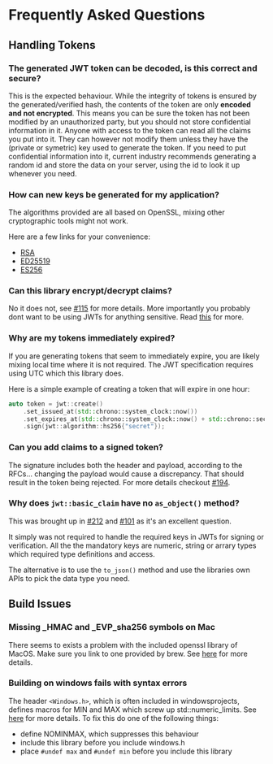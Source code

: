 # Frequently Asked Questions

## Handling Tokens

### The generated JWT token can be decoded, is this correct and secure?

This is the expected behaviour. While the integrity of tokens is ensured by the generated/verified hash,
the contents of the token are only **encoded and not encrypted**. This means you can be sure the token
has not been modified by an unauthorized party, but you should not store confidential information in it.
Anyone with access to the token can read all the claims you put into it. They can however not modify
them unless they have the (private or symetric) key used to generate the token. If you need to put
confidential information into it, current industry recommends generating a random id and store the data on your
server, using the id to look it up whenever you need.

### How can new keys be generated for my application?

The algorithms provided are all based on OpenSSL, mixing other
cryptographic tools might not work.

Here are a few links for your convenience:

- [RSA](https://stackoverflow.com/a/44474607)
- [ED25519](https://stackoverflow.com/a/73118582)
- [ES256](https://github.com/Thalhammer/jwt-cpp/blob/68309438cf30679d6581d6cfbfeea0c028d9ed04/example/es256k.cpp#L5)

### Can this library encrypt/decrypt claims?

No it does not, see [#115](https://github.com/Thalhammer/jwt-cpp/issues/115) for more details.
More importantly you probably dont want to be using JWTs for anything sensitive. Read [this](https://stackoverflow.com/a/43497242/8480874)
for more.

### Why are my tokens immediately expired?

If you are generating tokens that seem to immediately expire, you are likely mixing local time where it is not required. The JWT specification
requires using UTC which this library does.

Here is a simple example of creating a token that will expire in one hour:

```cpp
auto token = jwt::create()
    .set_issued_at(std::chrono::system_clock::now())
    .set_expires_at(std::chrono::system_clock::now() + std::chrono::seconds{3600})
    .sign(jwt::algorithm::hs256{"secret"});
```

### Can you add claims to a signed token?

The signature includes both the header and payload, according to the RFCs... changing the payload would cause a discrepancy.
That should result in the token being rejected. For more details checkout [#194](https://github.com/Thalhammer/jwt-cpp/issues/194).

### Why does `jwt::basic_claim` have no `as_object()` method?

This was brought up in [#212](https://github.com/Thalhammer/jwt-cpp/issues/212#issuecomment-1054344192) and
[#101](https://github.com/Thalhammer/jwt-cpp/issues/101) as it's an excellent question.

It simply was not required to handle the required keys in JWTs for signing or verification. All the the mandatory keys are numeric,
string or arrary types which required type definitions and access.

The alternative is to use the `to_json()` method and use the libraries own APIs to pick the data type you need.

## Build Issues

### Missing \_HMAC and \_EVP_sha256 symbols on Mac

There seems to exists a problem with the included openssl library of MacOS. Make sure you link to one provided by brew.
See [here](https://github.com/Thalhammer/jwt-cpp/issues/6) for more details.

### Building on windows fails with syntax errors

The header `<Windows.h>`, which is often included in windowsprojects, defines macros for MIN and MAX which screw up std::numeric_limits.
See [here](https://github.com/Thalhammer/jwt-cpp/issues/5) for more details. To fix this do one of the following things:

* define NOMINMAX, which suppresses this behaviour
* include this library before you include windows.h
* place `#undef max` and `#undef min` before you include this library
